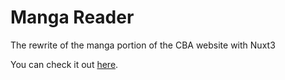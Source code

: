 # Manga Reader
The rewrite of the manga portion of the CBA website with Nuxt3

You can check it out [here](https://manga.index-0.com). 
